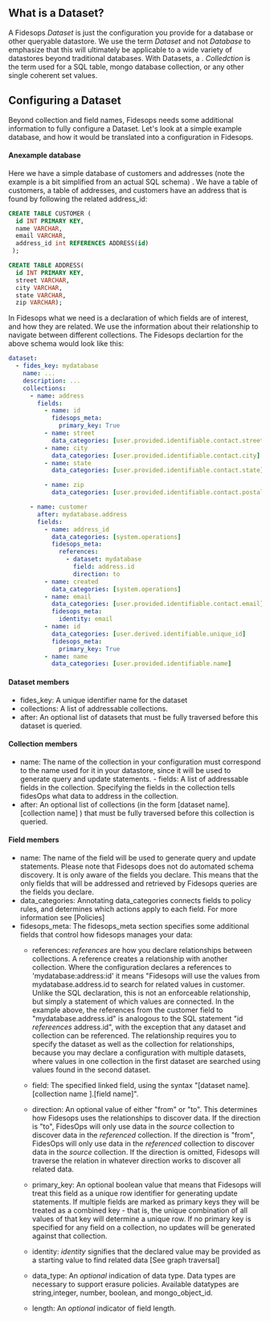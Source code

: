## What is a Dataset?

A Fidesops _Dataset_ is just the configuration you provide for a database or other queryable datastore. We use the term _Dataset_ and not _Database_ to emphasize that this will ultimately be applicable to a wide variety of datastores beyond traditional databases. With Datasets, a . _Colledction_ is the term used for a SQL table, mongo database collection, or any other  single coherent set values.

## Configuring a Dataset

Beyond collection and field names, Fidesops needs some additional information to fully configure a Dataset. Let's look at a simple example database, and how it would be translated into a configuration in Fidesops.

#### Anexample database
Here we have a simple database of customers and addresses (note the example is a bit simplified from an actual SQL schema) . We have a table of customers, a table of addresses, and customers have an address that is found by following the related address\_id:
``` sql
CREATE TABLE CUSTOMER (
  id INT PRIMARY KEY,
  name VARCHAR,
  email VARCHAR,
  address_id int REFERENCES ADDRESS(id)
 );

CREATE TABLE ADDRESS(
  id INT PRIMARY KEY,
  street VARCHAR,
  city VARCHAR,
  state VARCHAR,
  zip VARCHAR);
```
In Fidesops what we need is a declaration of which fields are of interest, and how they are related. We use the information about their relationship to navigate between different collections. The Fidesops declartion for the above schema would look like this:
``` yaml
dataset:
  - fides_key: mydatabase
    name: ...
    description: ...
    collections:
      - name: address
        fields:
	      - name: id
            fidesops_meta:
              primary_key: True
          - name: street
            data_categories: [user.provided.identifiable.contact.street]			  
          - name: city
            data_categories: [user.provided.identifiable.contact.city]
          - name: state
            data_categories: [user.provided.identifiable.contact.state]

          - name: zip
            data_categories: [user.provided.identifiable.contact.postal_code]

      - name: customer
        after: mydatabase.address
        fields:
          - name: address_id
            data_categories: [system.operations]
            fidesops_meta:
              references:
                - dataset: mydatabase
                  field: address.id
                  direction: to
          - name: created
            data_categories: [system.operations]
          - name: email
            data_categories: [user.provided.identifiable.contact.email]
            fidesops_meta:
              identity: email
          - name: id
            data_categories: [user.derived.identifiable.unique_id]
            fidesops_meta:
              primary_key: True
          - name: name
            data_categories: [user.provided.identifiable.name]

```


#### Dataset members

- fides_key: A unique identifier name for the dataset
- collections: A list of addressable collections. 
- after: An optional list of datasets that must be fully traversed before this dataset is queried.

#### Collection members
- name: The name of the collection in your configuration must correspond to the name used for it in your datastore, since it will be used to generate query and update statements. - fields: A list of addressable fields in the collection. Specifying the fields in the collection tells fidesOps what data to address in the collection. 
- after: An optional list of  collections (in the form [dataset name].[collection name] ) that must be fully traversed before this collection is queried.

#### Field members
- name: The name of the field will be used to generate query and update statements. Please note that Fidesops does not do automated schema discovery. It is only aware of the fields you declare. This means that the only fields that will be addressed and retrieved by Fidesops queries are the fields you declare.
- data\_categories: Annotating data\_categories connects fields to policy rules, and determines which actions apply to each field. For more information see [Policies]
- fidesops_meta: The fidesops\_meta section specifies some additional fields that control how fidesops manages your data: 
	- references: _references_ are how you declare relationships between collections. A reference creates a relationship with another collection. Where the configuration declares a references to 'mydatabase:address:id' it means "Fidesops will use the values from mydatabase.address.id to search for related values in customer. Unlike the SQL declaration, this is not an enforceable relationship, but simply a statement of which values are connected.  In the example above, the references from the customer field to "mydatabase.address.id" is analogous to the SQL statement "id _refereences_ address.id", with the exception that any dataset and collection can be referenced. The relationship requires you to specify the dataset as well as the collection for relationships, because you may declare a configuration with multiple datasets, where values in one collection in the first dataset are searched using values found in the second dataset.


     - field: The specified linked field, using the syntax "[dataset name].[collection name ].[field name]". 
	 - direction: An optional value of either "from" or "to". This determines how Fidesops uses the relationships to discover data. If the direction is "to", FidesOps will only use data in the _source_ collection to discover data in the _referenced_ collection. If the direction is "from", FidesOps will only use data in the _referenced_ collection to discover data in the _source_ collection. If the direction is omitted, Fidesops will traverse the relation in whatever direction works to discover all related data.
	 - primary_key: An optional boolean value that means that Fidesops will treat this field as a unique row identifier for generating update statements. If multiple fields are marked as primary keys they will be treated as a combined key - that is, the unique combination of all values of that key will determine a unique row. If no primary key is specified for any field on a collection, no updates will be generated against that collection. 
	 - identity: _identity_ signifies that the declared value may be provided as a starting value to find related data [See graph traversal]
	- data\_type: An _optional_ indication of data type. Data types are necessary to support erasure policies. Available datatypes are string,integer, number, boolean, and mongo\_object\_id. 	 
	- length: An _optional_ indicator of field length. 
 
